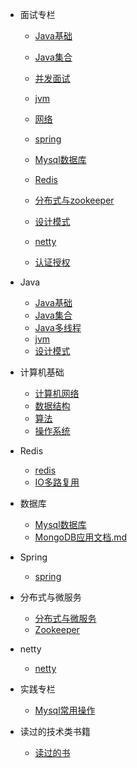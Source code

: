 
* 面试专栏

  - [Java基础](./docs/a-0面试题总结-Java基础.md)
  
  - [Java集合](./docs/a-2Java集合.md)
  - [并发面试](./docs/a-1并发面试.md)
  - [jvm](./docs/a-3jvm.md)
  - [网络](./docs/a-4网络)
  - [spring](./docs/a-5spring.md)
  - [Mysql数据库](./docs/a-8Mysql数据库.md)
  - [Redis](./docs/a-6Redis.md)
  - [分布式与zookeeper](./docs/a-7分布式与zookeeper.md)
  - [设计模式](./docs/a-9设计模式.md)
  - [netty](./docs/a-10netty.md)
  - [认证授权](./docs/a-12认证授权.md)
  
* Java

  * [Java基础](./docs/a-0面试题总结-Java基础.md)
  * [Java集合](./docs/b-2Java集合.md)
  * [Java多线程](./docs/b-3Java多线程.md)
  * [jvm](./docs/b-4jvm.md)
  * [设计模式](./docs/a-9设计模式.md)
  
* 计算机基础

  * [计算机网络](./docs/c-1计算机网络.md)
  * [数据结构](./docs/c-2数据结构.md)
  * [算法](./docs/c-3算法.md)
  * [操作系统](./docs/c-4操作系统.md)  
  
* Redis

  - [redis](./docs/d-1redis.md) 
  - [IO多路复用](./docs/d-2IO多路复用.md)
  
* 数据库

  - [Mysql数据库](./docs/e-1Mysql.md)
  - [MongoDB应用文档.md](./docs/e-2MongoDB应用文档.md)
  
* Spring

  - [spring](./docs/f-1spring.md)
  
* 分布式与微服务

  - [分布式与微服务](g-1分布式与微服务)
  - [Zookeeper](./docs/g-2zookeeper.md)
  
* netty
  
  - [netty](./docs/a-10netty.md)
  
* 实践专栏
  
  - [Mysql常用操作](./docs/i-1Mysql常用操作.md)
  
* 读过的技术类书籍

  - [读过的书](./docs/h-1books.md)